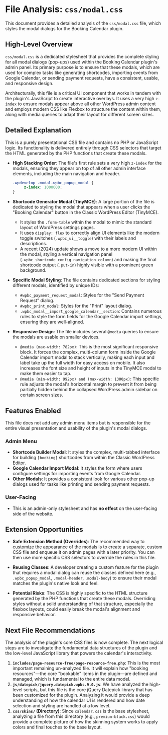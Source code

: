 # File Analysis: `css/modal.css`

This document provides a detailed analysis of the `css/modal.css` file, which styles the modal dialogs for the Booking Calendar plugin.

## High-Level Overview

`css/modal.css` is a dedicated stylesheet that provides the complete styling for all modal dialogs (pop-ups) used within the Booking Calendar plugin's admin panel. Its primary purpose is to ensure that these modals, which are used for complex tasks like generating shortcodes, importing events from Google Calendar, or sending payment requests, have a consistent, usable, and responsive design.

Architecturally, this file is a critical UI component that works in tandem with the plugin's JavaScript to create interactive overlays. It uses a very high `z-index` to ensure modals appear above all other WordPress admin content and employs modern CSS like Flexbox to structure the content within them, along with media queries to adapt their layout for different screen sizes.

## Detailed Explanation

This is a purely presentational CSS file and contains no PHP or JavaScript logic. Its functionality is delivered entirely through CSS selectors that target the HTML generated by the PHP functions that create these modals.

-   **High Stacking Order**: The file's first rule sets a very high `z-index` for the modals, ensuring they appear on top of all other admin interface elements, including the main navigation and header.
    ```css
    .wpdevelop .modal.wpbc_popup_modal {
         z-index: 1000000;
    }
    ```

-   **Shortcode Generator Modal (TinyMCE)**: A large portion of the file is dedicated to styling the modal that appears when a user clicks the "Booking Calendar" button in the Classic WordPress Editor (TinyMCE).
    -   It styles the `.form-table` within the modal to mimic the standard layout of WordPress settings pages.
    -   It uses `display: flex` to correctly align UI elements like the modern toggle switches (`.wpbc_ui__toggle`) with their labels and descriptions.
    -   A recent (2024) update shows a move to a more modern UI within the modal, styling a vertical navigation panel (`.wpbc_shortcode_config_navigation_column`) and making the final shortcode output (`.put-in`) highly visible with a prominent green background.

-   **Specific Modal Styling**: The file contains dedicated sections for styling different modals, identified by unique IDs:
    -   `#wpbc_payment_request_modal`: Styles for the "Send Payment Request" dialog.
    -   `#wpbc_print_modal`: Styles for the "Print" layout dialog.
    -   `.wpbc_modal__import_google_calendar__section`: Contains numerous rules to style the form fields for the Google Calendar import settings, ensuring they are well-aligned.

-   **Responsive Design**: The file includes several `@media` queries to ensure the modals are usable on smaller devices.
    -   `@media (max-width: 782px)`: This is the most significant responsive block. It forces the complex, multi-column form inside the Google Calendar import modal to stack vertically, making each input and label take up the full width for easy access on mobile. It also increases the font size and height of inputs in the TinyMCE modal to make them easier to tap.
    -   `@media (min-width: 992px) and (max-width: 1300px)`: This specific rule adjusts the modal's horizontal margin to prevent it from being partially hidden behind the collapsed WordPress admin sidebar on certain screen sizes.

## Features Enabled

This file does not add any admin menu items but is responsible for the entire visual presentation and usability of the plugin's modal dialogs.

### Admin Menu

-   **Shortcode Builder Modal**: It styles the complex, multi-tabbed interface for building `[booking]` shortcodes from within the Classic WordPress Editor.
-   **Google Calendar Import Modal**: It styles the form where users configure settings for importing events from Google Calendar.
-   **Other Modals**: It provides a consistent look for various other pop-up dialogs used for tasks like printing and sending payment requests.

### User-Facing

-   This is an admin-only stylesheet and has **no effect** on the user-facing side of the website.

## Extension Opportunities

-   **Safe Extension Method (Overrides)**: The recommended way to customize the appearance of the modals is to create a separate, custom CSS file and enqueue it on admin pages with a later priority. You can then use more specific CSS selectors to override the rules in this file.

-   **Reusing Classes**: A developer creating a custom feature for the plugin that requires a modal dialog can reuse the classes defined here (e.g., `.wpbc_popup_modal`, `.modal-header`, `.modal-body`) to ensure their modal matches the plugin's native look and feel.

-   **Potential Risks**: The CSS is highly specific to the HTML structure generated by the PHP functions that create these modals. Overriding styles without a solid understanding of that structure, especially the flexbox layouts, could easily break the modal's alignment and responsive behavior.

## Next File Recommendations

The analysis of the plugin's core CSS files is now complete. The next logical steps are to investigate the fundamental data structures of the plugin and the low-level JavaScript library that powers the calendar's interactivity.

1.  **`includes/page-resource-free/page-resource-free.php`**: This is the most important remaining un-analyzed file. It will explain how "booking resources"—the core "bookable" items in the plugin—are defined and managed, which is fundamental to the entire data model.
2.  **`js/datepick/jquery.datepick.wpbc.9.0.js`**: We have analyzed the high-level scripts, but this file is the core jQuery Datepick library that has been customized for the plugin. Analyzing it would provide a deep understanding of how the calendar UI is rendered and how date selection and styling are handled at a low level.
3.  **`css/skins/` (Directory)**: Since `calendar.css` is the base stylesheet, analyzing a file from this directory (e.g., `premium-black.css`) would provide a complete picture of how the skinning system works to apply colors and final touches to the base layout.
